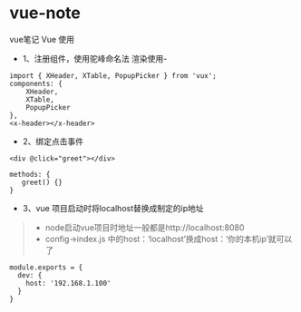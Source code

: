 # vue-note
vue笔记
Vue 使用

* 1、注册组件，使用驼峰命名法
渲染使用-

```
import { XHeader, XTable, PopupPicker } from 'vux';
components: {
    XHeader,
    XTable,
    PopupPicker
},
<x-header></x-header>
```

* 2、绑定点击事件
```
<div @click="greet"></div>

methods: {
   greet() {} 
}
```

* 3、vue 项目启动时将localhost替换成制定的ip地址
> * node启动vue项目时地址一般都是http://localhost:8080
> * config->index.js 中的host：‘localhost’换成host：‘你的本机ip’就可以了
```
module.exports = {
  dev: {
    host: '192.168.1.100'
  }
}
```
